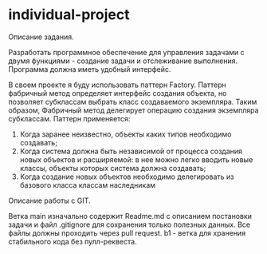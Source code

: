 # individual-project
Описание задания.

Разработать программное обеспечение для управления задачами с двумя функциями - создание задачи и отслеживание выполнения. 
Программа должна иметь удобный интерфейс.

В своем проекте я буду использовать паттерн Factory. Паттерн фабричный метод определяет интерфейс создания объекта, но позволяет субклассам выбрать класс создаваемого экземпляра. Таким образом, Фабричный метод делегирует операцию создания экземпляра субклассам. 
Паттерн применяется:
1) Когда заранее неизвестно, объекты каких типов необходимо создавать;
2) Когда система должна быть независимой от процесса создания новых объектов и расширяемой: в нее можно легко вводить новые классы, объекты которых система должна создавать;
3) Когда создание новых объектов необходимо делегировать из базового класса классам наследникам

Описание работы с GIT.

Ветка main изначально содержит Readme.md с описанием постановки задачи и файл .gitignore для сохранения только полезных данных. 
Все файлы должны проходить через pull request. 
b1 - ветка для хранения стабильного кода без пулл-реквеста.

